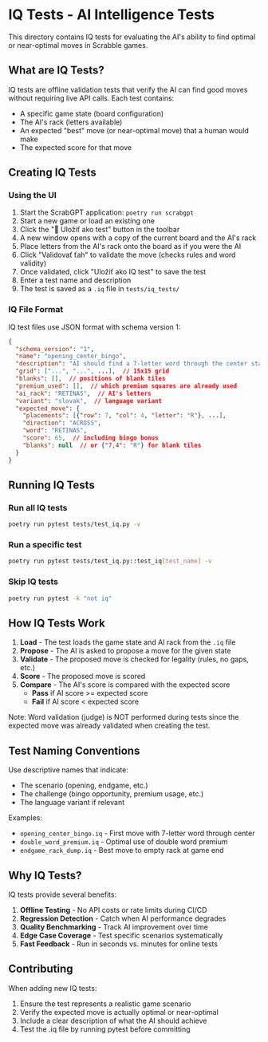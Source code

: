 # IQ Tests - AI Intelligence Tests

This directory contains IQ tests for evaluating the AI's ability to find optimal or near-optimal moves in Scrabble games.

## What are IQ Tests?

IQ tests are offline validation tests that verify the AI can find good moves without requiring live API calls. Each test contains:

- A specific game state (board configuration)
- The AI's rack (letters available)
- An expected "best" move (or near-optimal move) that a human would make
- The expected score for that move

## Creating IQ Tests

### Using the UI

1. Start the ScrabGPT application: `poetry run scrabgpt`
2. Start a new game or load an existing one
3. Click the "🧠 Uložiť ako test" button in the toolbar
4. A new window opens with a copy of the current board and the AI's rack
5. Place letters from the AI's rack onto the board as if you were the AI
6. Click "Validovať ťah" to validate the move (checks rules and word validity)
7. Once validated, click "Uložiť ako IQ test" to save the test
8. Enter a test name and description
9. The test is saved as a `.iq` file in `tests/iq_tests/`

### IQ File Format

IQ test files use JSON format with schema version 1:

```json
{
  "schema_version": "1",
  "name": "opening_center_bingo",
  "description": "AI should find a 7-letter word through the center star for maximum points",
  "grid": ["...", "...", ...],  // 15x15 grid
  "blanks": [],  // positions of blank tiles
  "premium_used": [],  // which premium squares are already used
  "ai_rack": "RETINAS",  // AI's letters
  "variant": "slovak",  // language variant
  "expected_move": {
    "placements": [{"row": 7, "col": 4, "letter": "R"}, ...],
    "direction": "ACROSS",
    "word": "RETINAS",
    "score": 65,  // including bingo bonus
    "blanks": null  // or {"7,4": "R"} for blank tiles
  }
}
```

## Running IQ Tests

### Run all IQ tests
```bash
poetry run pytest tests/test_iq.py -v
```

### Run a specific test
```bash
poetry run pytest tests/test_iq.py::test_iq[test_name] -v
```

### Skip IQ tests
```bash
poetry run pytest -k "not iq"
```

## How IQ Tests Work

1. **Load** - The test loads the game state and AI rack from the `.iq` file
2. **Propose** - The AI is asked to propose a move for the given state
3. **Validate** - The proposed move is checked for legality (rules, no gaps, etc.)
4. **Score** - The proposed move is scored
5. **Compare** - The AI's score is compared with the expected score
   - **Pass** if AI score >= expected score
   - **Fail** if AI score < expected score

Note: Word validation (judge) is NOT performed during tests since the expected move was already validated when creating the test.

## Test Naming Conventions

Use descriptive names that indicate:
- The scenario (opening, endgame, etc.)
- The challenge (bingo opportunity, premium usage, etc.)
- The language variant if relevant

Examples:
- `opening_center_bingo.iq` - First move with 7-letter word through center
- `double_word_premium.iq` - Optimal use of double word premium
- `endgame_rack_dump.iq` - Best move to empty rack at game end

## Why IQ Tests?

IQ tests provide several benefits:

1. **Offline Testing** - No API costs or rate limits during CI/CD
2. **Regression Detection** - Catch when AI performance degrades
3. **Quality Benchmarking** - Track AI improvement over time
4. **Edge Case Coverage** - Test specific scenarios systematically
5. **Fast Feedback** - Run in seconds vs. minutes for online tests

## Contributing

When adding new IQ tests:

1. Ensure the test represents a realistic game scenario
2. Verify the expected move is actually optimal or near-optimal
3. Include a clear description of what the AI should achieve
4. Test the .iq file by running pytest before committing
